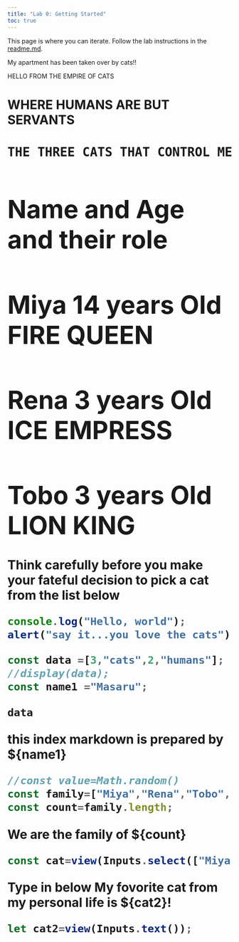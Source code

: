 ```yaml
---
title: "Lab 0: Getting Started"
toc: true
---
```


This page is where you can iterate. Follow the lab instructions in the [readme.md](./README.md).

My apartment has been taken over by cats!!

<div>HELLO FROM THE EMPIRE OF CATS</div>

<h1>WHERE HUMANS ARE BUT SERVANTS<h1>

<pre>THE THREE CATS THAT CONTROL ME AND MY WIFE</pre>

<div class="grid grid-cols-4">
<h1 class="card">Name and Age and their role</h1>
<h1 class="card">Miya   14 years Old  FIRE QUEEN</h1>
<h1 class="card">Rena    3 years Old  ICE EMPRESS</h1>
<h1 class="card">Tobo    3 years Old  LION KING</h1>
<div>

<div class="tip">Think carefully before you make your fateful decision to pick a cat from the list below</div>

```js
console.log("Hello, world");
alert("say it...you love the cats");
```
```js
const data =[3,"cats",2,"humans"];
//display(data);
const name1 ="Masaru";
```
```js
data
```

this index markdown is prepared by ${name1}

```js
//const value=Math.random()
const family=["Miya","Rena","Tobo","Ryoko","Masaru"];
const count=family.length;
```
We are the family of ${count}

```js
const cat=view(Inputs.select(["Miya the Fire Queen","Rena the Ice Queen", "Tobo the Lion King", "Ryoko Chief Caretaker", "Masaru the Servant"],{label:"Favorite Nobility:", value: "Miya the Fire Queen"}));
```

Type in below My fovorite cat from my personal life is ${cat2}!

```js
let cat2=view(Inputs.text());
```